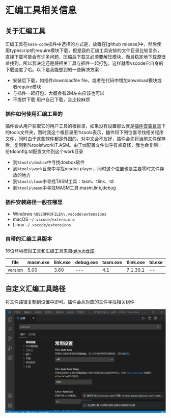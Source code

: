 # 汇编工具相关信息

## 关于汇编工具

汇编工具在`masm-code`插件中选择的方式是，放置在[github release]中，然后使用typescript的require模块下载，但是我的汇编工具安排的文件目录比较复杂，直接下载可能会有许多问题，压缩后下载又必须要解压模块，而且稳定地下载源很难找到，所以我决定还是将相关工具与插件一起打包。这样就看vscode它自身的下载速度了哈。以下是我能想到的一些解决方案：

- 安装后下载，如插件downloadfile file，或者在代码中增加download模块或者require模块
- 与插件一起打包，大概会有2M左右应该也可以
- 不提供下载 用户自己下载，会比较麻烦

### 插件如何使用汇编工具的

插件会从用户获取它的用户工具的根目录，如果没有设置那么就是[插件安装目录](https://code.visualstudio.com/docs/editor/extension-gallery#_where-are-extensions-installed)下的tools文件夹，暂时我这个根目录用%tools表示，插件将下列位置寻找相关程序文件，同时由于这些软件都是外国的，对中文会不友好，插件会先将当前文件保存后，复制到%tools\work\T.ASM。由于td配置文件似乎有点奇怪，我也会复制一份tdconfig.td配置文件到这个work目录

- 到`%tools\dosbox`中寻找dosbox软件
- 到`%tools\work`目录中寻找msdos player，同时这个位置也是主要零时文件存放的地方
- 到`%tools\tasm`中寻找TASM工具：tasm、tlink、td
- 到`%tools\masm`中寻找MASM工具:masm,link,debug

### 插件安装路径一般在哪里

- Windows `%USERPROFILE%\.vscode\extensions`
- macOS `~/.vscode/extensions`
- Linux `~/.vscode/extensions`

### 自带的汇编工具版本

16位环境模拟工具和汇编工具来自[github仓库](https://github.com/xsro/VSC-ASMtasks/releases)

|file|masm.exe|link.exe|debug.exe|tasm.exe|tlink.exe|td.exe|dosbox|msdos|
|---|----------|----------|----------|---------|----------|------|--------|--------|
|version|5.00|3.60|---|4.1|7.1.30.1|--|0.74|4/10/2020|

## 自定义汇编工具路径

将文件路径复制到设置中即可。插件会从对应的文件寻找相关组件

![set the tool path](../pics/settools.gif)
